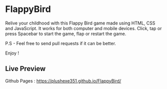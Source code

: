 # FlappyBird

Relive your childhood with this Flappy Bird game made using HTML, CSS and JavaScript.
It works for both computer and mobile devices. Click, tap or press Spacebar to start the game, flap or restart the game.

P.S - Feel free to send pull requests if it can be better.

Enjoy !

## Live Preview

Github Pages : https://plushexe351.github.io/FlappyBird/
